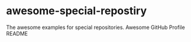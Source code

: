 # awesome-special-repostiry
The awesome examples for special repositories. Awesome GitHub Profile README
